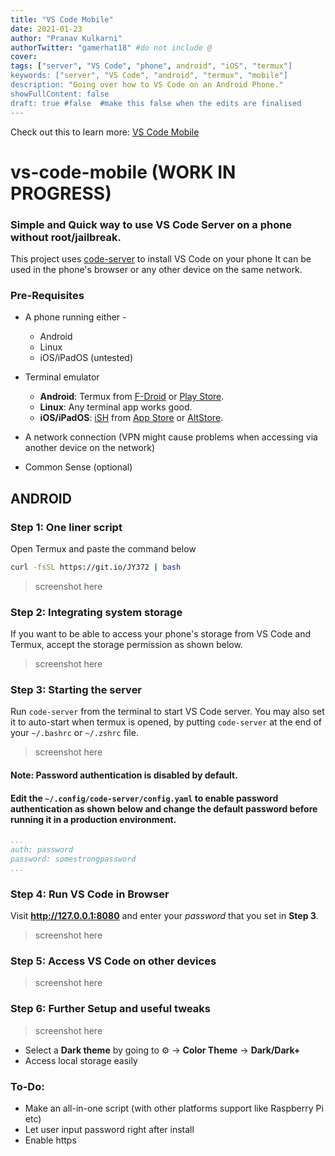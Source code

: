 ```yaml
---
title: "VS Code Mobile"
date: 2021-01-23
author: "Pranav Kulkarni"
authorTwitter: "gamerhat18" #do not include @
cover: 
tags: ["server", "VS Code", "phone", android", "iOS", "termux"]
keywords: ["server", "VS Code", "android", "termux", "mobile"]
description: "Going over how to VS Code on an Android Phone."
showFullContent: false
draft: true #false  #make this false when the edits are finalised
---
```


Check out this to learn more: [VS Code Mobile](https://github.com/gamerhat18/vs-code-mobile/) 

# vs-code-mobile (WORK IN PROGRESS)

### Simple and Quick way to use VS Code Server on a phone without root/jailbreak.

This project uses [code-server](https://github.com/cdr/code-server/) to install VS Code on your phone
It can be used in the phone's browser or any other device on the same network.  

### Pre-Requisites

- A phone running either - 
  - Android
  - Linux
  - iOS/iPadOS (untested)

- Terminal emulator 
  - **Android**: Termux from [F-Droid](https://f-droid.org/en/packages/com.termux/) or [Play Store](https://play.google.com/store/apps/details?id=com.termux).
  - **Linux**: Any terminal app works good.
  - **iOS/iPadOS**: [iSH](https://ish.app) from [App Store](https://apps.apple.com/us/app/ish-shell/id1436902243) or [AltStore](https://ish.app/altstore).

- A network connection (VPN might cause problems when accessing via another device on the network)
- Common Sense (optional)

## ANDROID

### Step 1: One liner script

Open Termux and paste the command below

```bash
curl -fsSL https://git.io/JY372 | bash
```

> screenshot here

### Step 2: Integrating system storage

If you want to be able to access your phone's storage from VS Code and Termux, accept the storage permission as shown below.

> screenshot here

### Step 3: Starting the server

Run `code-server` from the terminal to start VS Code server. You may also set it to auto-start when termux is opened, by putting `code-server` at the end of your `~/.bashrc` or `~/.zshrc` file.

> screenshot here

#### Note: Password authentication is disabled by default. 
#### Edit the `~/.config/code-server/config.yaml` to enable password authentication as shown below and change the default password before running it in a production environment.

```yaml
...
auth: password
password: somestrongpassword 
...
```

### Step 4: Run VS Code in Browser

Visit **http://127.0.0.1:8080** and enter your _password_ that you set in **Step 3**.

> screenshot here

### Step 5: Access VS Code on other devices

> screenshot here

### Step 6: Further Setup and useful tweaks

> screenshot here

 - Select a **Dark theme** by going to  ⚙️  -> **Color Theme** -> **Dark/Dark+**
 - Access local storage easily

### To-Do:
 - Make an all-in-one script (with other platforms support like Raspberry Pi etc)
 - Let user input password right after install
 - Enable https
